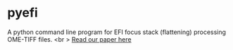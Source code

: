 # pyefi
A python command line program for EFI focus stack (flattening) processing OME-TIFF files. <br \>
[Read our paper here](https://docs.google.com/viewer?url=https://github.com/asoronow/pyefi/blob/642b032bb70821b74aba24dd06294bdf73487d25/pyefi_report.pdf)